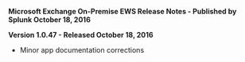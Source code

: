 **Microsoft Exchange On-Premise EWS Release Notes - Published by Splunk October 18, 2016**


**Version 1.0.47 - Released October 18, 2016**

* Minor app documentation corrections
